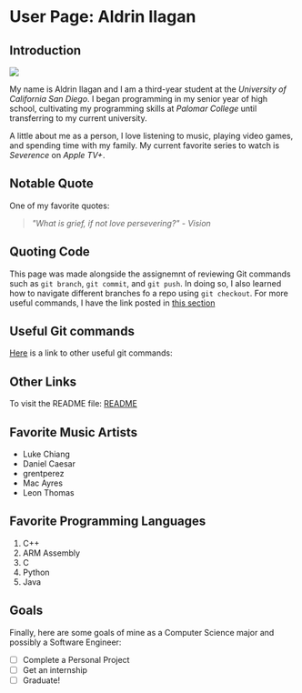 # User Page: Aldrin Ilagan
## Introduction

![](../Downloads/00047_240827_UCSD_Engineering_Industry_Day_78A_7977.jpg)

My name is Aldrin Ilagan and I am a third-year student at the *University of California San Diego*. I began programming in my senior year of high school, cultivating my programming skills at *Palomar College* until transferring to my current university.

A little about me as a person, I love listening to music, playing video games, and spending time with my family. My current favorite series to watch is *Severence* on *Apple TV+*.

## Notable Quote
One of my favorite quotes:
>*"What is grief, if not love persevering?" - Vision*

## Quoting Code
This page was made alongside the assignemnt of reviewing Git commands such as `git branch`, `git commit`, and `git push`. In doing so, I also learned how to navigate different branches fo a repo using `git checkout`.
For more useful commands, I have the link posted in [this section](#useful-git-commands)

## Useful Git commands
[Here](http://guides.beanstalkapp.com/version-control/common-git-commands.html) is a link to other useful git commands:

## Other Links
To visit the README file: [README](README.md)

## Favorite Music Artists
- Luke Chiang
- Daniel Caesar
- grentperez
- Mac Ayres
- Leon Thomas

## Favorite Programming Languages
1. C++
2. ARM Assembly
3. C
4. Python
5. Java

## Goals
Finally, here are some goals of mine as a Computer Science major and possibly a Software Engineer:
- [ ]  Complete a Personal Project
- [ ]  Get an internship
- [ ]  Graduate!